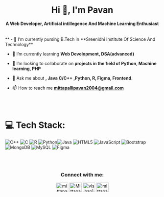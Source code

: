<h1 align="center"> Hi 👋, I'm Pavan </h1> 
<div align="center">
<b>A Web Developer, Artificial intillegence And Machine Learning Enthusiast</b>
</div>
<b></b>
<br></br>
**
- 🔭 I’m currently pursing B.Tech in **Sreenidhi Institute Of Science And Technology**

- 🌱 I’m currently learning **Web Development, DSA(advanced)**

- 👯 I’m looking to collaborate on **projects in the field of Python, Machine learning, PHP**

- 💬 Ask me about **, Java C/C++ ,Python, R, Figma, Frontend.**

- 📫 How to reach me **mittapallipavan2004@gmail.com**


<br></br>
# 💻 Tech Stack:
![C++](https://img.shields.io/badge/c++-%2300599C.svg?style=for-the-badge&logo=c%2B%2B&logoColor=white) ![C](https://img.shields.io/badge/c-%2300599C.svg?style=for-the-badge&logo=c&logoColor=white) ![R](https://img.shields.io/badge/r-%23276DC3.svg?style=for-the-badge&logo=r&logoColor=white) ![Python](https://img.shields.io/badge/python-3670A0?style=for-the-badge&logo=python&logoColor=ffdd54)![Java](https://img.shields.io/badge/java-%23ED8B00.svg?style=for-the-badge&logo=java&logoColor=white) ![HTML5](https://img.shields.io/badge/html5-%23E34F26.svg?style=for-the-badge&logo=html5&logoColor=white) ![JavaScript](https://img.shields.io/badge/javascript-%23323330.svg?style=for-the-badge&logo=javascript&logoColor=%23F7DF1E)  ![Bootstrap](https://img.shields.io/badge/bootstrap-%23563D7C.svg?style=for-the-badge&logo=bootstrap&logoColor=white) ![MongoDB](https://img.shields.io/badge/MongoDB-%234ea94b.svg?style=for-the-badge&logo=mongodb&logoColor=white) ![MySQL](https://img.shields.io/badge/mysql-%2300f.svg?style=for-the-badge&logo=mysql&logoColor=white)	![Figma](https://img.shields.io/badge/figma-%23F24E1E.svg?style=for-the-badge&logo=figma&logoColor=white) 

<br></br>
<h3 align="center">Connect with me:</h3>
<p align="center">
<a href="https://devpost.com/mittapallipavan2004" target="blank"><img align="center" src="https://dev-to-uploads.s3.amazonaws.com/uploads/logos/resized_logo_UQww2soKuUsjaOGNB38o.png" alt="mittapallipavan2004" height="30" width="40" /></a>
<a href="https://twitter.com/Mittapalli_Pa1" target="blank"><img align="center" src="https://about.twitter.com/content/dam/about-twitter/en/brand-toolkit/brand-download-img-1.jpg.twimg.1920.jpg" alt="Mittapalli_Pa1" height="30" width="40" /></a>
<a href="https://www.linkedin.com/in/mittapalli-pavan-880238222/" target="blank"><img align="center" src="https://cdn-icons-png.flaticon.com/512/174/174857.png" alt="vishan1" height="30" width="40" /></a>
<a href="https://www.hackerrank.com/mittapallipavan1" target="blank"><img align="center" src="https://upload.wikimedia.org/wikipedia/commons/thumb/4/40/HackerRank_Icon-1000px.png/800px-HackerRank_Icon-1000px.png" alt="mittapallipavan1" height="30" width="40" /></a>

